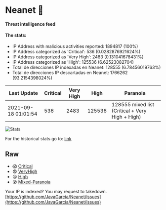 # Neanet :hocho:
#### Threat intelligence feed
#### The stats:

- IP Address with malicious activities reported: 1894817 (100%)
- IP Address categorized as 'Critical':  536 (0.0282876921624%)
- IP Address categorized as 'Very High':  2483 (0.131041678431%)
- IP Address categorized as 'High':  125536 (6.62523082704)
- Total de direcciones IP indexadas en Neanet:  128555 (6.78456019763%)
- Total de direcciones IP descartadas en Neanet:  1766262 (93.2154398024%)

| Last Update | Critical | Very High | High | Paranoia |
| --- | --- | --- | --- | --- |
| 2021-09-18 01:01:54 | 536 | 2483 | 125536 | 128555 mixed list (Critical + Very High + High)|

![Stats](https://docs.google.com/spreadsheets/d/e/2PACX-1vSnaNMIXVabIpDJjufMlzH7poXnshF3mgd8Is1g9ytUEzVsP5my4Trn8f-xkoLLQ38xpL3HtmUexLo6/pubchart?oid=501124687&format=image)

For the historical stats go to: [link](/stats.csv)
## Raw
- :scream: [Critical](https://raw.githubusercontent.com/JavaGarcia/Neanet/master/blacklists/neanet_critical.txt)
- :fearful: [VeryHigh](https://raw.githubusercontent.com/JavaGarcia/Neanet/master/blacklists/neanet_veryHigh.txtt)
- :frowning: [High](https://raw.githubusercontent.com/JavaGarcia/Neanet/master/blacklists/neanet_high.txt)
- :dizzy_face: [Mixed-Paranoia](https://raw.githubusercontent.com/JavaGarcia/Neanet/master/blacklists/neanet_all.txt)


Your IP is indexed? You may request to takedown. [https://github.com/JavaGarcia/Neanet/issues](https://github.com/JavaGarcia/Neanet/issues)







































































































































































































































































































































































































































































































































































































































































































































































































































































































































































































































































































































































































































































































































































































































































































































































































































































































































































































































































































































































































































































































































































































































































































































































































































































































































































































































































































































































































































































































































































































































































































































































































































































































































































































































































































































































































































































































































































































































































































































































































































































































































































































































































































































































































































































































































































































































































































































































































































































































































































































































































































































































































































































































































































































































































































































































































































































































































































































































































































































































































































































































































































































































































































































































































































































































































































































































































































































































































































































































































































































































































































































































































































































































































































































































































































































































































































































































































































































































































































































































































































































































































































































































































































































































































































































































































































































































































































































































































































































































































































































































